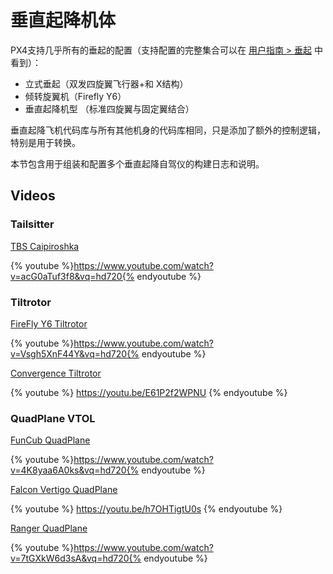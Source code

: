 # 垂直起降机体

PX4支持几乎所有的垂起的配置（支持配置的完整集合可以在 [用户指南 > 垂起](../airframes/airframe_reference.md#vtol) 中看到）：

- 立式垂起（双发四旋翼飞行器+和 X结构）
- 倾转旋翼机（Firefly Y6）
- 垂直起降机型 （标准四旋翼与固定翼结合）

垂直起降飞机代码库与所有其他机身的代码库相同，只是添加了额外的控制逻辑，特别是用于转换。

本节包含用于组装和配置多个垂直起降自驾仪的构建日志和说明。

## Videos

### Tailsitter

[TBS Caipiroshka](../frames_vtol/vtol_tailsitter_caipiroshka_pixracer.md)

{% youtube %}https://www.youtube.com/watch?v=acG0aTuf3f8&vq=hd720{% endyoutube %}

### Tiltrotor

[FireFly Y6 Tiltrotor](../frames_vtol/vtol_tiltrotor_birdseyeview_firefly_y6_pixfalcon.md)

{% youtube %}https://www.youtube.com/watch?v=Vsgh5XnF44Y&vq=hd720{% endyoutube %}

[Convergence Tiltrotor](../frames_vtol/vtol_tiltrotor_eflite_convergence_pixfalcon.md)

{% youtube %} https://youtu.be/E61P2f2WPNU {% endyoutube %}

### QuadPlane VTOL

[FunCub QuadPlane](../frames_vtol/vtol_quadplane_fun_cub_vtol_pixhawk.md)

{% youtube %}https://www.youtube.com/watch?v=4K8yaa6A0ks&vq=hd720{% endyoutube %}

[Falcon Vertigo QuadPlane](../frames_vtol/vtol_quadplane_falcon_vertigo_hybrid_rtf_dropix.md)

{% youtube %} https://youtu.be/h7OHTigtU0s {% endyoutube %}

[Ranger QuadPlane](../frames_vtol/vtol_quadplane_volantex_ranger_ex_pixhawk.md)

{% youtube %}https://www.youtube.com/watch?v=7tGXkW6d3sA&vq=hd720{% endyoutube %}